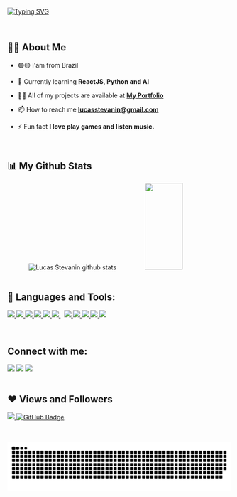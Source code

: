 <br/>

[![Typing SVG](https://readme-typing-svg.herokuapp.com/?color=e4405f&size=35&center=true&vCenter=true&width=1000&lines=HELLO,+MY+NAME+is+Lucas+Stevanin+;I'm+22+years+old;I+from+Bauru,+SP+;I+am+Web+Developer+;Be+Welcome!+:%29)](https://git.io/typing-svg)

<br/>

## 🙋‍♂️ About Me

- 🟢🟡 I'am from Brazil

- 🌱 Currently learning **ReactJS, Python and AI**

- 👨‍💻 All of my projects are available at **[My Portfolio]([https://lucasstevanin.github.io/portfolio/](https://lucasstevanin.vercel.app/))**

- 📫 How to reach me **lucasstevanin@gmail.com**

- ⚡ Fun fact **I love play games and listen music.**

<br/>

## 📊 My Github Stats

<div align="center">  
  <img width="49%" height="195px" src="https://github-readme-stats.vercel.app/api?username=lucasstevanin&show_icons=true&count_private=true&hide_border=true&title_color=e4405f&icon_color=00bfbf&text_color=c9d1d9&bg_color=0d1117" alt="Lucas Stevanin github stats" /> 
  <img width="41%" height="195px" src="https://github-readme-stats.vercel.app/api/top-langs/?username=lucasstevanin&layout=compact&hide_border=true&title_color=e4405f&text_color=c9d1d9&bg_color=0d1117" />
</div>

<br/>

## 🚀 Languages and Tools:

<p align="left"> 
    <a href="https://reactjs.org/" target="_blank"> <img src="https://img.icons8.com/color/48/000000/react-native.png"/> </a>
    <a href="https://developer.mozilla.org/en-US/docs/Web/JavaScript" target="_blank"> <img src="https://img.icons8.com/color/48/000000/javascript.png"/> </a> 
    <a href="https://www.w3.org/html/" target="_blank"> <img src="https://img.icons8.com/color/48/000000/html-5.png"/> </a> 
    <a href="https://www.w3schools.com/css/" target="_blank"> <img src="https://img.icons8.com/color/48/000000/css3.png"/> </a> 
    <a href="https://www.python.org" target="_blank"> <img src="https://img.icons8.com/color/48/000000/python.png"/> </a> 
    <a style="padding-right:8px;" href="https://nodejs.org" target="_blank"> <img src="https://img.icons8.com/color/48/000000/nodejs.png"/> </a> 
    <a href="https://git-scm.com/" target="_blank"> <img src="https://img.icons8.com/color/48/000000/git.png"/> </a>
    <a href="" target="_blank"> <img src="https://img.icons8.com/fluency/48/000000/figma.png"/> </a>
    <a href="" target="_blank"> <img src="https://img.icons8.com/color/48/000000/adobe-photoshop--v2.png"/> </a>
    <a href="" target="_blank"> <img src="https://img.icons8.com/color/48/000000/adobe-illustrator--v1.png"/> </a>
    <a href="" target="_blank"> <img src="https://img.icons8.com/color/48/000000/notion--v1.png"/> </a>
</p>

<br/>
  
## Connect with me:
 
<div> 
  <a href="https://instagram.com/lucasstevanin" target="_blank"><img src="https://img.shields.io/badge/-Instagram-%23E4405F?style=for-the-badge&logo=instagram&logoColor=white" target="_blank"></a>
  <a href = "mailto:lucasstevanin@gmail.com"><img src="https://img.shields.io/badge/-Gmail-%23333?style=for-the-badge&logo=gmail&logoColor=white" target="_blank"></a>
  <a href="https://www.linkedin.com/in/lucas-stevanin/" target="_blank"><img src="https://img.shields.io/badge/-LinkedIn-%230077B5?style=for-the-badge&logo=linkedin&logoColor=white" target="_blank"></a> 
</div>

<br/>

## ❤ Views and Followers
<a href="https://github.com/Meghna-DAS/github-profile-views-counter">
    <img src="https://komarev.com/ghpvc/?username=lucasstevanin">
</a>
<a href="https://github.com/lucasstevanin?tab=followers"><img src="https://img.shields.io/github/followers/lucasstevanin?label=Followers&style=social" alt="GitHub Badge"></a>

<br/>
<br/>
<br/>

   ![Snake animation](https://github.com/lucasstevanin/lucasstevanin/blob/output/github-contribution-grid-snake.svg)
 
